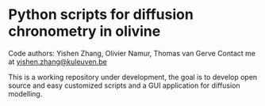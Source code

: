# Python scripts for diffusion chronometry in olivine
Code authors: Yishen Zhang, Olivier Namur, Thomas van Gerve
Contact me at yishen.zhang@kuleuven.be

This is a working repository under development, the goal is to develop open source and easy customized scripts and a GUI application for diffusion modelling. 


